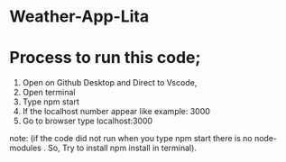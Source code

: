 # Weather-App-Lita
# Process to run this code;
1. Open on Github Desktop and Direct to Vscode,
2. Open terminal 
3. Type npm start
4. If the localhost number appear like example: 3000 
5. Go to browser type localhost:3000

note: (if the code did not run when you type npm start there is no node-modules . So, Try to install npm install in terminal).
